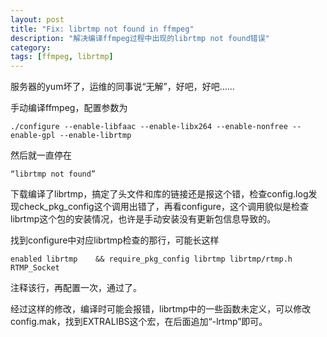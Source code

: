 ```yaml
---
layout: post
title: "Fix: librtmp not found in ffmpeg"
description: "解决编译ffmpeg过程中出现的librtmp not found错误"
category: 
tags: [ffmpeg, librtmp]
---
```



服务器的yum坏了，运维的同事说“无解”，好吧，好吧……

手动编译ffmpeg，配置参数为

	./configure --enable-libfaac --enable-libx264 --enable-nonfree --enable-gpl --enable-librtmp
   
然后就一直停在

    “librtmp not found”
   
下载编译了librtmp，搞定了头文件和库的链接还是报这个错，检查config.log发现check_pkg_config这个调用出错了，再看configure，这个调用貌似是检查librtmp这个包的安装情况，也许是手动安装没有更新包信息导致的。

找到configure中对应librtmp检查的那行，可能长这样

    enabled librtmp    && require_pkg_config librtmp librtmp/rtmp.h RTMP_Socket
   
注释该行，再配置一次，通过了。

经过这样的修改，编译时可能会报错，librtmp中的一些函数未定义，可以修改config.mak，找到EXTRALIBS这个宏，在后面追加“-lrtmp”即可。

